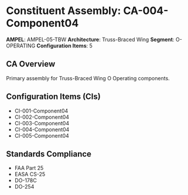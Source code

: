 # Constituent Assembly: CA-004-Component04

**AMPEL**: AMPEL-05-TBW
**Architecture**: Truss-Braced Wing
**Segment**: O-OPERATING
**Configuration Items**: 5

## CA Overview
Primary assembly for Truss-Braced Wing O Operating components.

## Configuration Items (CIs)
- CI-001-Component04
- CI-002-Component04
- CI-003-Component04
- CI-004-Component04
- CI-005-Component04

## Standards Compliance
- FAA Part 25
- EASA CS-25
- DO-178C
- DO-254
